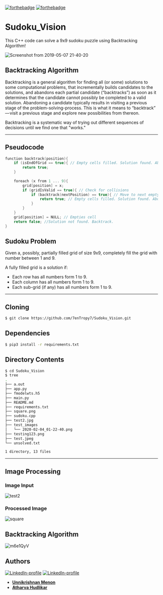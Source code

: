 [![forthebadge](https://forthebadge.com/images/badges/made-with-c-plus-plus.svg)](https://forthebadge.com) [![forthebadge](https://forthebadge.com/images/badges/made-with-python.svg)](https://forthebadge.com)
# Sudoku_Vision
This C++ code can solve a 9x9 sudoku puzzle using Backtracking Algorithm!

![Screenshot from 2019-05-07 21-40-20](https://user-images.githubusercontent.com/36446402/57315344-04c65400-7111-11e9-939c-fce34eb7ceea.png)


## **Backtracking Algorithm**

Backtracking is a general algorithm for finding all (or some) solutions to some computational problems, that incrementally builds candidates to the solutions, and abandons each partial candidate (“backtracks”) as soon as it determines that the candidate cannot possibly be completed to a valid solution.
Abandoning a candidate typically results in visiting a previous stage of the problem-solving-process. This is what it means to “backtrack” — visit a previous stage and explore new possibilities from thereon.

Backtracking is a systematic way of trying out different sequences of decisions until we find one that "works."

---

## Pseudocode
```cpp
function backtrack(position){
    if (isEndOfGrid == true){ // Empty cells filled. Solution found. Abort
        return true;
    }
 
    foreach (x from 1 ... 9){
        grid[position] = x;
        if (gridIsValid == true){ // Check for collisions
            if (backtrack(nextPosition) == true){ // Move to next empty cell
                return true; // Empty cells filled. Solution found. Abort.
            }
        }
    }
    grid[position] = NULL; // Empties cell
    return false; //Solution not found. Backtrack.
}
```
## Sudoku Problem
Given a, possibly, partially filled grid of size 9x9, completely fill the grid with number between 1 and 9.

A fully filled grid is a solution if:

- Each row has all numbers form 1 to 9.
- Each column has all numbers form 1 to 9.
- Each sub-grid (if any) has all numbers form 1 to 9.
---
## Cloning
```bash
$ git clone https://github.com/7enTropy7/Sudoku_Vision.git
```

## Dependencies
```bash
$ pip3 install -r requirements.txt
```
## Directory Contents
```bash
$ cd Sudoku_Vision
$ tree
.
├── a.out
├── app.py
├── fmodelwts.h5
├── main.py
├── README.md
├── requirements.txt
├── square.png
├── sudoku.cpp
├── test2.jpg
├── test_images
│   └── 2020-02-04_01-22-40.png
├── testing123.png
├── test.jpeg
└── unsolved.txt

1 directory, 13 files
```
---
## Image Processing
### Image Input
![test2](https://user-images.githubusercontent.com/36445600/73818844-3e4cfc80-4814-11ea-90c1-9984e0e747dd.jpg)

### Processed Image
![square](https://user-images.githubusercontent.com/36445600/73818744-09d94080-4814-11ea-95fe-8ace558b2422.png)

## Backtracking Algorithm

![m6e1QyV](https://user-images.githubusercontent.com/36446402/72595594-2f1f1100-3930-11ea-88b1-380db6fa5048.gif)


## Authors
[![LinkedIn-profile](https://img.shields.io/badge/LinkedIn-Unnikrishnan-teal.svg)](https://www.linkedin.com/in/unnikrishnan-menon-aa013415a/) [![LinkedIn-profile](https://img.shields.io/badge/LinkedIn-Atharva-blueviolet.svg)](https://www.linkedin.com/in/atharva-hudlikar/)

* [**Unnikrishnan Menon**](https://github.com/7enTropy7)
* [**Atharva Hudlikar**](https://github.com/Mastermind0100)
